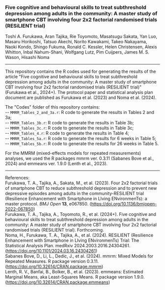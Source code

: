 ### Five cognitive and behavioural skills to treat subthreshold depression among adults in the community: A master study of smartphone CBT involving four 2x2 factorial randomised trials (RESiLIENT trial)

Toshi A. Furukawa, Aran Tajika, Rie Toyomoto, Masatsugu Sakata, Yan Luo, Masaru Horikoshi, Tatsuo Akechi, Norito Kawakami, Takeo Nakayama, Naoki Kondo, Shingo Fukuma,
Ronald C. Kessler, Helen Christensen, Alexis Whitton, Inbal Nahum-Shani, Wolfgang Lutz, Pim Cuijpers, James M. S. Wason, Hisashi Noma

---

This repository contains the R codes used for generating the results of the article "Five cognitive and behavioural skills to treat subthreshold depression among adults in the community: A master study of smartphone CBT involving four 2x2 factorial randomised trials (RESiLIENT trial)" (Furukawa et al., 2024+). The protocol paper and statistical analysis plan document are published as Furukawa et al. (2023) and Noma et al. (2024).

The "Codes" folder of this repository contains:  
-- `MMRM_Tables_2_and_3a.r`: R code to generate the results in Tables 2 and 3a;  
-- `MMRM_Tables_3b.r`: R code to generate the results in Table 3b;  
-- `MMRM_Tables_3c.r`: R code to generate the results in Table 3c;  
-- `MMRM_Tables_4.r`: R code to generate the results in Table 4;  
-- `MMRM_Tables_5a.r`: R code to generate the results for 6 weeks in Table 5;  
-- `MMRM_Tables_5b.r`: R code to generate the results for 26 weeks in Table 5.

For the MMRM (mixed-effects models for repeated measurements) analyses, we used the R packages mmrm ver. 0.3.11 (Sabanes Bove et al., 2024) and emmeans ver. 1.9.0 (Lenth et al., 2023).

---

References:  
Furukawa, T. A., Tajika, A., Sakata, M., et al. (2023). Four 2x2 factorial trials of smartphone CBT to reduce subthreshold depression and to prevent new depressive episodes among adults in the community-RESiLIENT trial (Resilience Enhancement with Smartphone in LIving ENvironmenTs): a master protocol. *BMJ Open* **13**, e067850. (https://doi.org/10.1136/bmjopen-2022-067850)  
Furukawa, T. A., Tajika, A., Toyomoto, R., et al. (2024+). Five cognitive and behavioural skills to treat subthreshold depression among adults in the community: A master study of smartphone CBT involving four 2x2 factorial randomised trials (RESiLIENT trial). Forthcoming.  
Noma, H., Furukawa, T. A., Tajika, A., et al. (2024). RESiLIENT (Resilience Enhancement with Smartphone in LIving ENvironmenTs) Trial: The Statistical Analysis Plan. medRxiv 2024.2003.2016.24304261. (https://doi.org/10.1101/2024.03.16.24304261)  
Sabanes Bove, D., Li, L., Dedic, J., et al. (2024). mmrm: Mixed Models for Repeated Measures. R package version 0.3.11. (https://doi.org/10.32614/CRAN.package.mmrm)  
Lenth, R. V., Banfai, B., Bolker, B., et al. (2023). emmeans: Estimated Marginal Means, aka Least-Squares Means. R package version 1.9.0. (https://doi.org/10.32614/CRAN.package.emmeans) 
